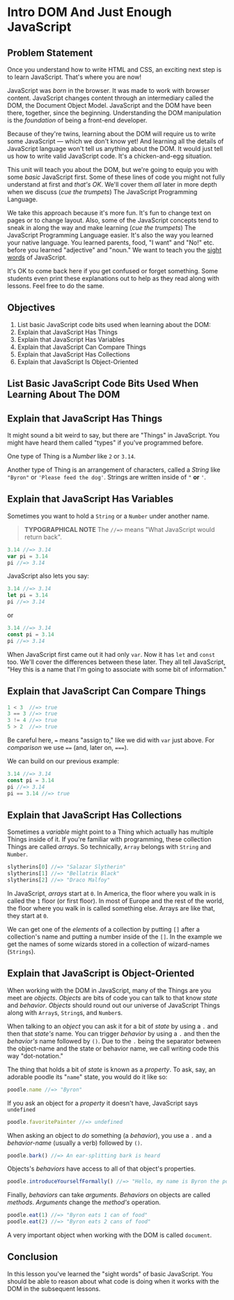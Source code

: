 # Intro DOM And Just Enough JavaScript

## Problem Statement

Once you understand how to write HTML and CSS, an exciting next step is to
learn JavaScript. That's where you are now!

JavaScript was _born_ in the browser. It was made to work with browser content.
JavaScript changes content through an intermediary called the DOM, the Document
Object Model. JavaScript and the DOM have been there, together, since the
beginning. Understanding the DOM manipulation is the _foundation_ of being a
front-end developer.

Because of they're twins, learning about the DOM will require us to write some
JavaScript &mdash; which we don't know yet! And learning all the details of
JavaScript language won't tell us anything about the DOM. It would just tell us
how to write valid JavaScript code. It's a chicken-and-egg situation.

This unit will teach you about the DOM, but we're going to equip you with some
_basic_ JavaScript first. Some of these lines of code you might not fully
understand at first and _that's OK_. We'll cover them _all_ later in more depth
when we discuss (*cue the trumpets*) The JavaScript Programming Language.

We take this approach because it's more fun. It's fun to change text on pages
or to change layout. Also, some of the JavaScript concepts tend to sneak in
along the way and make learning (*cue the trumpets*) The JavaScript Programming
Language easier. It's also the way you learned your native language. You
learned parents, food, "I want" and "No!" etc. before you learned "adjective"
and "noun." We want to teach you the [sight words][sight] of JavaScript.

It's OK to come back here if you get confused or forget something. Some
students even print these explanations out to help as they read along with
lessons. Feel free to do the same.

## Objectives

1. List basic JavaScript code bits used when learning about the DOM:
2. Explain that JavaScript Has Things
3. Explain that JavaScript Has Variables
4. Explain that JavaScript Can Compare Things
5. Explain that JavaScript Has Collections
6. Explain that JavaScript Is Object-Oriented

## List Basic JavaScript Code Bits Used When Learning About The DOM

## Explain that JavaScript Has Things

It might sound a bit weird to say, but there are "Things" in JavaScript. You
might have heard them called "types" if you've programmed before.

One type of Thing is a _Number_ like `2` or `3.14`.

Another type of Thing is an arrangement of characters, called a _String_ like
`"Byron"` or `'Please feed the dog'`. Strings are written inside of `"` **or**
`'`.

## Explain that JavaScript Has Variables

Sometimes you want to hold a `String` or a `Number` under another name.

> **TYPOGRAPHICAL NOTE** The `//=>` means "What JavaScript would return back".

```javascript
3.14 //=> 3.14
var pi = 3.14
pi //=> 3.14
```

JavaScript also lets you say:

```javascript
3.14 //=> 3.14
let pi = 3.14
pi //=> 3.14
```

or

```javascript
3.14 //=> 3.14
const pi = 3.14
pi //=> 3.14
```

When JavaScript first came out it had only `var`. Now it has `let` and `const`
too. We'll cover the differences between these later. They all tell JavaScript,
"Hey this is a name that I'm going to associate with some bit of information."

## Explain that JavaScript Can Compare Things

```javascript
1 < 3  //=> true
3 == 3 //=> true
3 != 4 //=> true
5 > 2  //=> true
```

Be careful here, `=` means "assign to," like we did with `var` just above. For
_comparison_ we use `==` (and, later on, `===`).

We can build on our previous example:

```javascript
3.14 //=> 3.14
const pi = 3.14
pi //=> 3.14
pi == 3.14 //=> true
```

## Explain that JavaScript Has Collections

Sometimes a _variable_ might point to a Thing which actually has multiple
Things inside of it. If you're familiar with programming, these collection
Things are called _arrays_. So technically, `Array` belongs with `String` and
`Number`.

```javascript
slytherins[0] //=> "Salazar Slytherin"
slytherins[1] //=> "Bellatrix Black"
slytherins[2] //=> "Draco Malfoy"
```

In JavaScript, _arrays_ start at `0`. In America, the floor where you walk in
is called the `1` floor (or first floor). In most of Europe and the rest of the
world, the floor where you walk in is called something else. Arrays are like
that, they start at `0`.

We can get one of the _elements_ of a collection by putting `[]` after a
collection's name and putting a number inside of the `[]`. In the example we
get the names of some wizards stored in a collection of wizard-names
(`Strings`).

## Explain that JavaScript is Object-Oriented

When working with the DOM in JavaScript, many of the Things are you meet are
_objects_. _Objects_ are bits of code you can talk to that know _state_ and
_behavior_. _Objects_ should round out our universe of JavaScript Things along
with `Array`s, `String`s, and `Number`s.

When talking to an _object_ you can ask it for a bit of _state_ by using a `.`
and then that _state's_ name. You can trigger _behavior_ by using a `.` and
then the _behavior's_ name followed by `()`. Due to the `.` being the separator
between the object-name and the state or behavior name, we call writing code
this way "dot-notation."

The thing that holds a bit of _state_ is known as a _property_. To ask, say, an
adorable poodle its "`name`" state, you would do it like so:


``` javascript
poodle.name //=> "Byron"
```

If you ask an object for a _property_ it doesn't have, JavaScript says
`undefined`

``` javascript
poodle.favoritePainter //=> undefined
```

When asking an object to _do_ something (a _behavior_),  you use a `.` and a
_behavior-name_ (usually a verb) followed by `()`.

```javascript
poodle.bark() //=> An ear-splitting bark is heard
```

Objects's _behaviors_ have access to all of that object's properties.

```javascript
poodle.introduceYourselfFormally() //=> "Hello, my name is Byron the poodle"
```

Finally, _behaviors_ can take _arguments_. _Behaviors_ on objects are called
_methods_.  _Arguments_ change the _method's_ operation.

```javascript
poodle.eat(1) //=> "Byron eats 1 can of food"
poodle.eat(2) //=> "Byron eats 2 cans of food"
```

A very important object when working with the DOM is called `document`.

## Conclusion

In this lesson you've learned the "sight words" of basic JavaScript. You should
be able to reason about what code is doing when it works with the DOM in the
subsequent lessons.

[sight]: https://en.wikipedia.org/wiki/Sight_word

